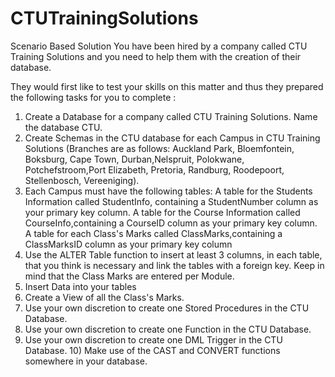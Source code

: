 # CTUTrainingSolutions
Scenario Based Solution
You have been hired by a company called CTU Training Solutions and you need to help them with the creation of their database.   

They would first like to test your skills on this matter and thus they prepared the following tasks for you to complete : 



1. Create a Database for a company called CTU Training Solutions. Name the database CTU. 
2. Create Schemas in the CTU database for each Campus in CTU Training Solutions 
(Branches are as follows: Auckland Park, Bloemfontein, Boksburg, Cape Town, Durban,Nelspruit, Polokwane, Potchefstroom,Port Elizabeth, Pretoria, Randburg, Roodepoort, Stellenbosch, Vereeniging).
3. Each Campus must have the following tables: A table for the Students Information called StudentInfo, containing a StudentNumber column as your primary key column. A table for the Course Information called CourseInfo,containing a CourseID column as your primary key column. A table for each Class's Marks called ClassMarks,containing a ClassMarksID column as your primary key column 
4. Use the ALTER Table function to insert at least 3 columns, in each table, that you think is necessary and link the tables with a foreign key. Keep in mind that the Class Marks are entered per Module. 
5. Insert Data into your tables 
6. Create a View of all the Class's Marks. 
7. Use your own discretion to create one Stored Procedures in the CTU Database. 
8. Use your own discretion to create one Function in the CTU Database. 
9. Use your own discretion to create one DML Trigger in the CTU Database. 10) Make use of the CAST and CONVERT functions somewhere in your database.

